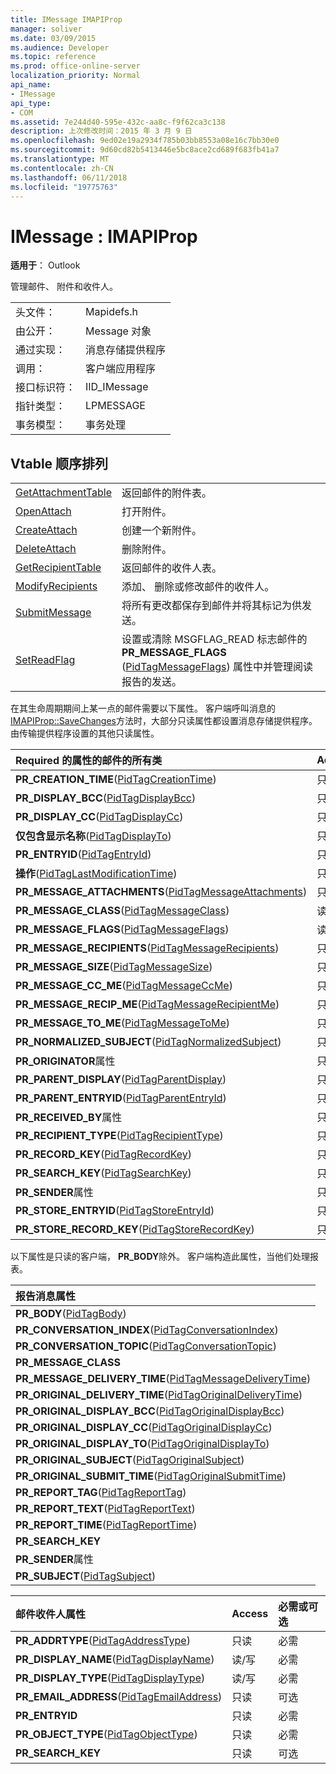 ```yaml
---
title: IMessage IMAPIProp
manager: soliver
ms.date: 03/09/2015
ms.audience: Developer
ms.topic: reference
ms.prod: office-online-server
localization_priority: Normal
api_name:
- IMessage
api_type:
- COM
ms.assetid: 7e244d40-595e-432c-aa8c-f9f62ca3c138
description: 上次修改时间：2015 年 3 月 9 日
ms.openlocfilehash: 9ed02e19a2934f785b03bb8553a08e16c7bb30e0
ms.sourcegitcommit: 9d60cd82b5413446e5bc8ace2cd689f683fb41a7
ms.translationtype: MT
ms.contentlocale: zh-CN
ms.lasthandoff: 06/11/2018
ms.locfileid: "19775763"
---
```

# <a name="imessage--imapiprop"></a>IMessage : IMAPIProp

  
  
**适用于**： Outlook 
  
管理邮件、 附件和收件人。
  
|||
|:-----|:-----|
|头文件：  <br/> |Mapidefs.h  <br/> |
|由公开：  <br/> |Message 对象  <br/> |
|通过实现：  <br/> |消息存储提供程序  <br/> |
|调用：  <br/> |客户端应用程序  <br/> |
|接口标识符：  <br/> |IID_IMessage  <br/> |
|指针类型：  <br/> |LPMESSAGE  <br/> |
|事务模型：  <br/> |事务处理  <br/> |
   
## <a name="vtable-order"></a>Vtable 顺序排列

|||
|:-----|:-----|
|[GetAttachmentTable](imessage-getattachmenttable.md) <br/> |返回邮件的附件表。  <br/> |
|[OpenAttach](imessage-openattach.md) <br/> |打开附件。  <br/> |
|[CreateAttach](imessage-createattach.md) <br/> |创建一个新附件。  <br/> |
|[DeleteAttach](imessage-deleteattach.md) <br/> |删除附件。  <br/> |
|[GetRecipientTable](imessage-getrecipienttable.md) <br/> |返回邮件的收件人表。  <br/> |
|[ModifyRecipients](imessage-modifyrecipients.md) <br/> |添加、 删除或修改邮件的收件人。  <br/> |
|[SubmitMessage](imessage-submitmessage.md) <br/> |将所有更改都保存到邮件并将其标记为供发送。  <br/> |
|[SetReadFlag](imessage-setreadflag.md) <br/> |设置或清除 MSGFLAG_READ 标志邮件的**PR_MESSAGE_FLAGS** ([PidTagMessageFlags](pidtagmessageflags-canonical-property.md)) 属性中并管理阅读报告的发送。  <br/> |
   
在其生命周期期间上某一点的邮件需要以下属性。 客户端呼叫消息的[IMAPIProp::SaveChanges](imapiprop-savechanges.md)方法时，大部分只读属性都设置消息存储提供程序。 由传输提供程序设置的其他只读属性。 
  
|**Required 的属性的邮件的所有类**|**Access**|
|:-----|:-----|
|**PR_CREATION_TIME**([PidTagCreationTime](pidtagcreationtime-canonical-property.md))  <br/> |只读  <br/> |
|**PR_DISPLAY_BCC**([PidTagDisplayBcc](pidtagdisplaybcc-canonical-property.md))  <br/> |只读  <br/> |
|**PR_DISPLAY_CC**([PidTagDisplayCc](pidtagdisplaycc-canonical-property.md))  <br/> |只读  <br/> |
|**仅包含显示名称**([PidTagDisplayTo](pidtagdisplayto-canonical-property.md))  <br/> |只读  <br/> |
|**PR_ENTRYID**([PidTagEntryId](pidtagentryid-canonical-property.md))  <br/> |只读  <br/> |
|**操作**([PidTagLastModificationTime](pidtaglastmodificationtime-canonical-property.md))  <br/> |只读  <br/> |
|**PR_MESSAGE_ATTACHMENTS**([PidTagMessageAttachments](pidtagmessageattachments-canonical-property.md))  <br/> |只读  <br/> |
|**PR_MESSAGE_CLASS**([PidTagMessageClass](pidtagmessageclass-canonical-property.md))  <br/> |读/写  <br/> |
|**PR_MESSAGE_FLAGS**([PidTagMessageFlags](pidtagmessageflags-canonical-property.md))  <br/> |读/写  <br/> |
|**PR_MESSAGE_RECIPIENTS**([PidTagMessageRecipients](pidtagmessagerecipients-canonical-property.md))  <br/> |只读  <br/> |
|**PR_MESSAGE_SIZE**([PidTagMessageSize](pidtagmessagesize-canonical-property.md))  <br/> |只读  <br/> |
|**PR_MESSAGE_CC_ME**([PidTagMessageCcMe](pidtagmessageccme-canonical-property.md))  <br/> |只读  <br/> |
|**PR_MESSAGE_RECIP_ME**([PidTagMessageRecipientMe](pidtagmessagerecipientme-canonical-property.md))  <br/> |只读  <br/> |
|**PR_MESSAGE_TO_ME**([PidTagMessageToMe](pidtagmessagetome-canonical-property.md))  <br/> |只读  <br/> |
|**PR_NORMALIZED_SUBJECT**([PidTagNormalizedSubject](pidtagnormalizedsubject-canonical-property.md))  <br/> |只读  <br/> |
|**PR_ORIGINATOR**属性  <br/> |只读  <br/> |
|**PR_PARENT_DISPLAY**([PidTagParentDisplay](pidtagparentdisplay-canonical-property.md))  <br/> |只读  <br/> |
|**PR_PARENT_ENTRYID**([PidTagParentEntryId](pidtagparententryid-canonical-property.md))  <br/> |只读  <br/> |
|**PR_RECEIVED_BY**属性  <br/> |只读  <br/> |
|**PR_RECIPIENT_TYPE**([PidTagRecipientType](pidtagrecipienttype-canonical-property.md))  <br/> |只读  <br/> |
|**PR_RECORD_KEY**([PidTagRecordKey](pidtagrecordkey-canonical-property.md))  <br/> |只读  <br/> |
|**PR_SEARCH_KEY**([PidTagSearchKey](pidtagsearchkey-canonical-property.md))  <br/> |只读  <br/> |
|**PR_SENDER**属性  <br/> |只读  <br/> |
|**PR_STORE_ENTRYID**([PidTagStoreEntryId](pidtagstoreentryid-canonical-property.md))  <br/> |只读  <br/> |
|**PR_STORE_RECORD_KEY**([PidTagStoreRecordKey](pidtagstorerecordkey-canonical-property.md))  <br/> |只读  <br/> |
   
以下属性是只读的客户端， **PR_BODY**除外。 客户端构造此属性，当他们处理报表。
  
|**报告消息属性**|
|:-----|
|**PR_BODY**([PidTagBody](pidtagbody-canonical-property.md))  <br/> |
|**PR_CONVERSATION_INDEX**([PidTagConversationIndex](pidtagconversationindex-canonical-property.md))  <br/> |
|**PR_CONVERSATION_TOPIC**([PidTagConversationTopic](pidtagconversationtopic-canonical-property.md))  <br/> |
|**PR_MESSAGE_CLASS** <br/> |
|**PR_MESSAGE_DELIVERY_TIME**([PidTagMessageDeliveryTime](pidtagmessagedeliverytime-canonical-property.md))  <br/> |
|**PR_ORIGINAL_DELIVERY_TIME**([PidTagOriginalDeliveryTime](pidtagoriginaldeliverytime-canonical-property.md))  <br/> |
|**PR_ORIGINAL_DISPLAY_BCC**([PidTagOriginalDisplayBcc](pidtagoriginaldisplaybcc-canonical-property.md))  <br/> |
|**PR_ORIGINAL_DISPLAY_CC**([PidTagOriginalDisplayCc](pidtagoriginaldisplaycc-canonical-property.md))  <br/> |
|**PR_ORIGINAL_DISPLAY_TO**([PidTagOriginalDisplayTo](pidtagoriginaldisplayto-canonical-property.md))  <br/> |
|**PR_ORIGINAL_SUBJECT**([PidTagOriginalSubject](pidtagoriginalsubject-canonical-property.md))  <br/> |
|**PR_ORIGINAL_SUBMIT_TIME**([PidTagOriginalSubmitTime](pidtagoriginalsubmittime-canonical-property.md))  <br/> |
|**PR_REPORT_TAG**([PidTagReportTag](pidtagreporttag-canonical-property.md))  <br/> |
|**PR_REPORT_TEXT**([PidTagReportText](pidtagreporttext-canonical-property.md))  <br/> |
|**PR_REPORT_TIME**([PidTagReportTime](pidtagreporttime-canonical-property.md))  <br/> |
|**PR_SEARCH_KEY** <br/> |
|**PR_SENDER**属性  <br/> |
|**PR_SUBJECT**([PidTagSubject](pidtagsubject-canonical-property.md))  <br/> |
   
|**邮件收件人属性**|**Access**|**必需或可选**|
|:-----|:-----|:-----|
|**PR_ADDRTYPE**([PidTagAddressType](pidtagaddresstype-canonical-property.md))  <br/> |只读  <br/> |必需  <br/> |
|**PR_DISPLAY_NAME**([PidTagDisplayName](pidtagdisplayname-canonical-property.md))  <br/> |读/写  <br/> |必需  <br/> |
|**PR_DISPLAY_TYPE**([PidTagDisplayType](pidtagdisplaytype-canonical-property.md))  <br/> |读/写  <br/> |必需  <br/> |
|**PR_EMAIL_ADDRESS**([PidTagEmailAddress](pidtagemailaddress-canonical-property.md))  <br/> |只读  <br/> |可选  <br/> |
|**PR_ENTRYID** <br/> |只读  <br/> |必需  <br/> |
|**PR_OBJECT_TYPE**([PidTagObjectType](pidtagobjecttype-canonical-property.md))  <br/> |只读  <br/> |必需  <br/> |
|**PR_SEARCH_KEY** <br/> |只读  <br/> |可选  <br/> |
   

